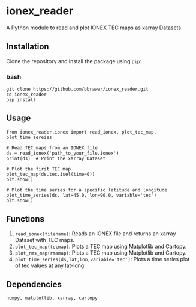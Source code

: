# ionex_reader

A Python module to read and plot IONEX TEC maps as xarray Datasets.

## Installation

Clone the repository and install the package using `pip`:

### bash
```
git clone https://github.com/bbrawar/ionex_reader.git
cd ionex_reader
pip install .
```
## Usage 
```
from ionex_reader.ionex import read_ionex, plot_tec_map, plot_time_sereies

# Read TEC maps from an IONEX file
ds = read_ionex('path_to_your_file.ionex')
print(ds)  # Print the xarray Dataset

# Plot the first TEC map
plot_tec_map(ds.tec.isel(time=0))
plt.show()

# Plot the time series for a specific latitude and longitude
plot_time_series(ds, lat=45.0, lon=90.0, variable='tec')
plt.show()
```

## Functions
1. `read_ionex(filename)`: Reads an IONEX file and returns an xarray Dataset with TEC maps.
2. `plot_tec_map(tecmap)`: Plots a TEC map using Matplotlib and Cartopy.
3. `plot_rms_map(rmsmap)`: Plots a TEC map using Matplotlib and Cartopy.
4. `plot_time_series(ds,lat,lon,variable='tec')`: Plots a time series plot of tec values at any lat-long.
## Dependencies
`numpy, matplotlib, xarray, cartopy`
